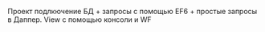 Проект подлкючение БД + запросы с помощью EF6 + простые запросы в Даппер. View с помощью консоли и WF

